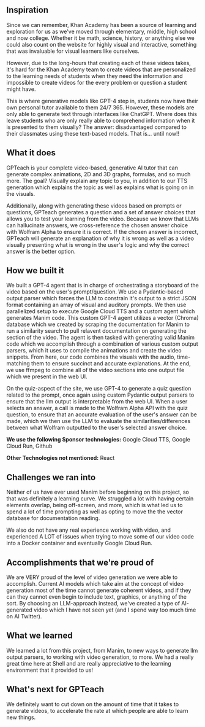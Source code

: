 ## Inspiration

Since we can remember, Khan Academy has been a source of learning and exploration for us as we've moved through elementary, middle, high school and now college. Whether it be math, science, history, or anything else we could also count on the website for highly visual and interactive, something that was invaluable for visual learners like ourselves.

However, due to the long-hours that creating each of these videos takes, it's hard for the Khan Academy team to create videos that are personalized to the learning needs of students when they need the information and impossible to create videos for the every problem or question a student might have.

This is where generative models like GPT-4 step in, students now have their own personal tutor available to them 24/7 365. However, these models are only able to generate text through interfaces like ChatGPT. Where does this leave students who are only really able to comprehend information when it is presented to them visually? The answer: disadvantaged compared to their classmates using these text-based models. That is... until now!!

## What it does

GPTeach is your complete video-based, generative AI tutor that can generate complex animations, 2D and 3D graphs, formulas, and so much more. The goal? Visually explain any topic to you, in addition to our TTS generation which explains the topic as well as explains what is going on in the visuals.

Additionally, along with generating these videos based on prompts or questions, GPTeach generates a question and a set of answer choices that allows you to test your learning from the video. Because we know that LLMs can hallucinate answers, we cross-reference the chosen answer choice with Wolfram Alpha to ensure it is correct. If the chosen answer is incorrect, GPTeach will generate an explanation of why it is wrong as well as a video visually presenting what is wrong in the user's logic and why the correct answer is the better option.

## How we built it

We built a GPT-4 agent that is in charge of orchestrating a storyboard of the video based on the user's prompt/question. We use a Pydantic-based output parser which forces the LLM to constrain it's output to a strict JSON format containing an array of visual and auditory prompts. We then use parallelized setup to execute Google Cloud TTS and a custom agent which generates Manim code. This custom GPT-4 agent utilizes a vector (Chroma) database which we created by scraping the documentation for Manim to run a similarity search to pull relavent documentation on generating the section of the video. The agent is then tasked with generating valid Manim code which we accomplish through a combination of various custom output parsers, which it uses to compile the animations and create the video snippets. From here, our code combines the visuals with the audio, time-matching them to ensure succinct and accurate explanations. At the end, we use ffmpeg to combine all of the video sections into one output file which we present in the web UI.

On the quiz-aspect of the site, we use GPT-4 to generate a quiz question related to the prompt, once again using custom Pydantic output parsers to ensure that the llm output is interpretable from the web UI. When a user selects an answer, a call is made to the Wolfram Alpha API with the quiz question, to ensure that an accurate evaluation of the user's answer can be made, which we then use the LLM to evaluate the similarities/differences between what Wolfram outputted to the user's selected answer choice.

**We use the following Sponsor technologies:** Google Cloud TTS, Google Cloud Run, Github

**Other Technologies not mentioned:** React

## Challenges we ran into

Neither of us have ever used Manim before beginning on this project, so that was definitely a learning curve. We struggled a lot with having certain elements overlap, being off-screen, and more, which is what led us to spend a lot of time prompting as well as opting to move the the vector database for documentation reading. 

We also do not have any real experience working with video, and experienced A LOT of issues when trying to move some of our video code into a Docker container and eventually Google Cloud Run.

## Accomplishments that we're proud of

We are VERY proud of the level of video generation we were able to accomplish. Current AI models which take aim at the concept of video generation most of the time cannot generate coherent videos, and if they can they cannot even begin to include text, graphics, or anything of the sort. By choosing an LLM-approach instead, we've created a type of AI-generated video which I have not seen yet (and I spend way too much time on AI Twitter).

## What we learned

We learned a lot from this project, from Manim, to new ways to generate llm output parsers, to working with video generation, to more. We had a really great time here at Shell and are really appreciative to the learning environment that it provided to us!

## What's next for GPTeach

We definitely want to cut down on the amount of time that it takes to generate videos, to accelerate the rate at which people are able to learn new things.
